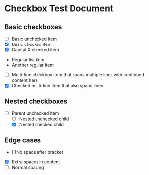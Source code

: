 # Checkbox Test Document

## Basic checkboxes

- [ ] Basic unchecked item
- [x] Basic checked item  
- [X] Capital X checked item

- Regular list item
- Another regular item

- [ ] Multi-line checkbox item that
  spans multiple lines with
  continued content here
- [x] Checked multi-line item
  that also spans lines

## Nested checkboxes

- [ ] Parent unchecked item
  - [ ] Nested unchecked child
  - [x] Nested checked child

## Edge cases

- [ ]No space after bracket
- [x]   Extra spaces in content  
- [ ] Normal spacing